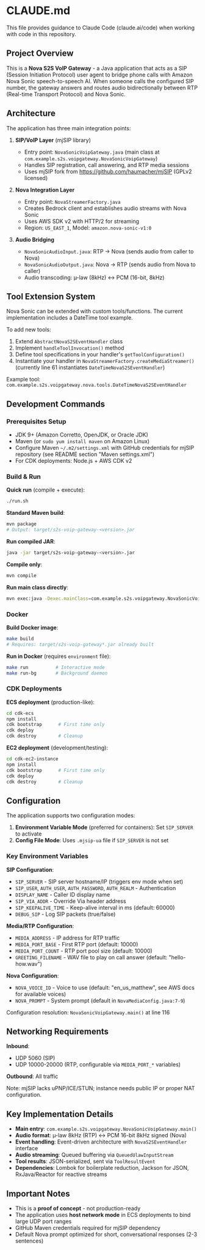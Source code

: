 # CLAUDE.md

This file provides guidance to Claude Code (claude.ai/code) when working with code in this repository.

## Project Overview

This is a **Nova S2S VoIP Gateway** - a Java application that acts as a SIP (Session Initiation Protocol) user agent to bridge phone calls with Amazon Nova Sonic speech-to-speech AI. When someone calls the configured SIP number, the gateway answers and routes audio bidirectionally between RTP (Real-time Transport Protocol) and Nova Sonic.

## Architecture

The application has three main integration points:

1. **SIP/VoIP Layer** (mjSIP library)
   - Entry point: `NovaSonicVoipGateway.java` (main class at `com.example.s2s.voipgateway.NovaSonicVoipGateway`)
   - Handles SIP registration, call answering, and RTP media sessions
   - Uses mjSIP fork from https://github.com/haumacher/mjSIP (GPLv2 licensed)

2. **Nova Integration Layer**
   - Entry point: `NovaStreamerFactory.java`
   - Creates Bedrock client and establishes audio streams with Nova Sonic
   - Uses AWS SDK v2 with HTTP/2 for streaming
   - Region: `US_EAST_1`, Model: `amazon.nova-sonic-v1:0`

3. **Audio Bridging**
   - `NovaSonicAudioInput.java`: RTP → Nova (sends audio from caller to Nova)
   - `NovaSonicAudioOutput.java`: Nova → RTP (sends audio from Nova to caller)
   - Audio transcoding: µ-law (8kHz) ↔ PCM (16-bit, 8kHz)

## Tool Extension System

Nova Sonic can be extended with custom tools/functions. The current implementation includes a DateTime tool example.

To add new tools:
1. Extend `AbstractNovaS2SEventHandler` class
2. Implement `handleToolInvocation()` method
3. Define tool specifications in your handler's `getToolConfiguration()`
4. Instantiate your handler in `NovaStreamerFactory.createMediaStreamer()` (currently line 61 instantiates `DateTimeNovaS2SEventHandler`)

Example tool: `com.example.s2s.voipgateway.nova.tools.DateTimeNovaS2SEventHandler`

## Development Commands

### Prerequisites Setup
- JDK 9+ (Amazon Corretto, OpenJDK, or Oracle JDK)
- Maven (or `sudo yum install maven` on Amazon Linux)
- Configure Maven `~/.m2/settings.xml` with GitHub credentials for mjSIP repository (see README section "Maven settings.xml")
- For CDK deployments: Node.js + AWS CDK v2

### Build & Run

**Quick run** (compile + execute):
```bash
./run.sh
```

**Standard Maven build**:
```bash
mvn package
# Output: target/s2s-voip-gateway-<version>.jar
```

**Run compiled JAR**:
```bash
java -jar target/s2s-voip-gateway-<version>.jar
```

**Compile only**:
```bash
mvn compile
```

**Run main class directly**:
```bash
mvn exec:java -Dexec.mainClass=com.example.s2s.voipgateway.NovaSonicVoipGateway
```

### Docker

**Build Docker image**:
```bash
make build
# Requires: target/s2s-voip-gateway*.jar already built
```

**Run in Docker** (requires `environment` file):
```bash
make run          # Interactive mode
make run-bg       # Background daemon
```

### CDK Deployments

**ECS deployment** (production-like):
```bash
cd cdk-ecs
npm install
cdk bootstrap      # First time only
cdk deploy
cdk destroy        # Cleanup
```

**EC2 deployment** (development/testing):
```bash
cd cdk-ec2-instance
npm install
cdk bootstrap      # First time only
cdk deploy
cdk destroy        # Cleanup
```

## Configuration

The application supports two configuration modes:

1. **Environment Variable Mode** (preferred for containers): Set `SIP_SERVER` to activate
2. **Config File Mode**: Uses `.mjsip-ua` file if `SIP_SERVER` is not set

### Key Environment Variables

**SIP Configuration**:
- `SIP_SERVER` - SIP server hostname/IP (triggers env mode when set)
- `SIP_USER`, `AUTH_USER`, `AUTH_PASSWORD`, `AUTH_REALM` - Authentication
- `DISPLAY_NAME` - Caller ID display name
- `SIP_VIA_ADDR` - Override Via header address
- `SIP_KEEPALIVE_TIME` - Keep-alive interval in ms (default: 60000)
- `DEBUG_SIP` - Log SIP packets (true/false)

**Media/RTP Configuration**:
- `MEDIA_ADDRESS` - IP address for RTP traffic
- `MEDIA_PORT_BASE` - First RTP port (default: 10000)
- `MEDIA_PORT_COUNT` - RTP port pool size (default: 10000)
- `GREETING_FILENAME` - WAV file to play on call answer (default: "hello-how.wav")

**Nova Configuration**:
- `NOVA_VOICE_ID` - Voice to use (default: "en_us_matthew", see AWS docs for available voices)
- `NOVA_PROMPT` - System prompt (default in `NovaMediaConfig.java:7-9`)

Configuration resolution: `NovaSonicVoipGateway.main()` at line 116

## Networking Requirements

**Inbound**:
- UDP 5060 (SIP)
- UDP 10000-20000 (RTP, configurable via `MEDIA_PORT_*` variables)

**Outbound**: All traffic

Note: mjSIP lacks uPNP/ICE/STUN; instance needs public IP or proper NAT configuration.

## Key Implementation Details

- **Main entry**: `com.example.s2s.voipgateway.NovaSonicVoipGateway.main()`
- **Audio format**: µ-law 8kHz (RTP) ↔ PCM 16-bit 8kHz signed (Nova)
- **Event handling**: Event-driven architecture with `NovaS2SEventHandler` interface
- **Audio streaming**: Queued buffering via `QueuedUlawInputStream`
- **Tool results**: JSON-serialized, sent via `ToolResultEvent`
- **Dependencies**: Lombok for boilerplate reduction, Jackson for JSON, RxJava/Reactor for reactive streams

## Important Notes

- This is a **proof of concept** - not production-ready
- The application uses **host network mode** in ECS deployments to bind large UDP port ranges
- GitHub Maven credentials required for mjSIP dependency
- Default Nova prompt optimized for short, conversational responses (2-3 sentences)
